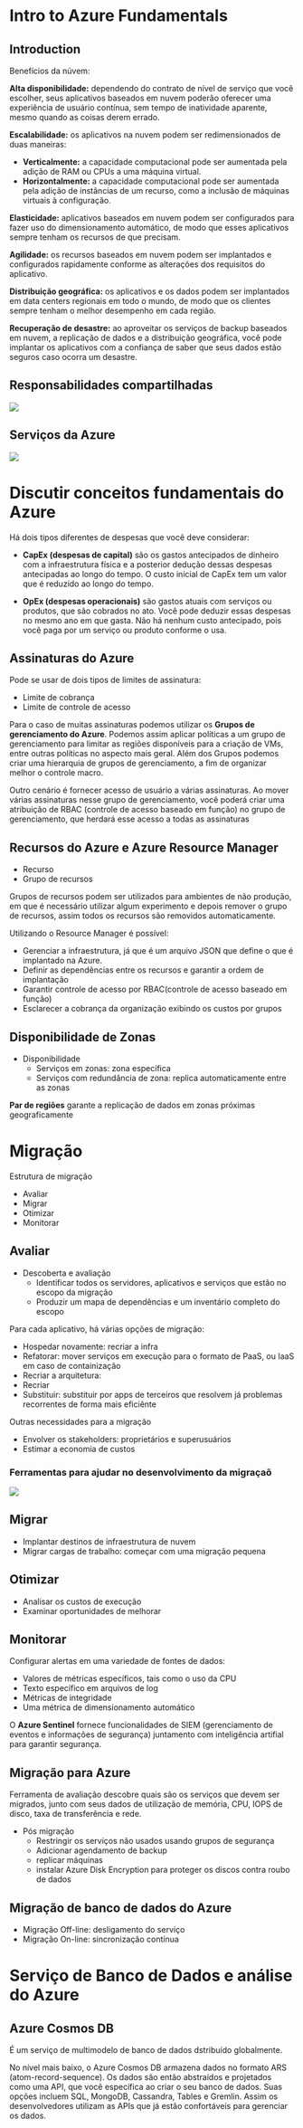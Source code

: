 # Intro to Azure Fundamentals

## Introduction

Benefícios da núvem:

**Alta disponibilidade:** dependendo do contrato de nível de serviço que você escolher, seus aplicativos baseados em nuvem poderão oferecer uma experiência de usuário contínua, sem tempo de inatividade aparente, mesmo quando as coisas derem errado.

**Escalabilidade:** os aplicativos na nuvem podem ser redimensionados de duas maneiras:
  - **Verticalmente:** a capacidade computacional pode ser aumentada pela adição de RAM ou CPUs a uma máquina virtual.
  - **Horizontalmente:** a capacidade computacional pode ser aumentada pela adição de instâncias de um recurso, como a inclusão de máquinas virtuais à configuração.

**Elasticidade:** aplicativos baseados em nuvem podem ser configurados para fazer uso do dimensionamento automático, de modo que esses aplicativos sempre tenham os recursos de que precisam.

**Agilidade:** os recursos baseados em nuvem podem ser implantados e configurados rapidamente conforme as alterações dos requisitos do aplicativo.

**Distribuição geográfica:** os aplicativos e os dados podem ser implantados em data centers regionais em todo o mundo, de modo que os clientes sempre tenham o melhor desempenho em cada região.

**Recuperação de desastre:** ao aproveitar os serviços de backup baseados em nuvem, a replicação de dados e a distribuição geográfica, você pode implantar os aplicativos com a confiança de saber que seus dados estão seguros caso ocorra um desastre.

## Responsabilidades compartilhadas

![](shared-responsibility.png)

## Serviços da Azure

![](azure-services.png)

# Discutir conceitos fundamentais do Azure

Há dois tipos diferentes de despesas que você deve considerar:

- **CapEx (despesas de capital)** são os gastos antecipados de dinheiro com a infraestrutura física e a posterior dedução dessas despesas antecipadas ao longo do tempo. O custo inicial de CapEx tem um valor que é reduzido ao longo do tempo.

- **OpEx (despesas operacionais)** são gastos atuais com serviços ou produtos, que são cobrados no ato. Você pode deduzir essas despesas no mesmo ano em que gasta. Não há nenhum custo antecipado, pois você paga por um serviço ou produto conforme o usa.

## Assinaturas do Azure

Pode se usar de dois tipos de limites de assinatura:
- Limite de cobrança
- Limite de controle de acesso

Para o caso de muitas assinaturas podemos utilizar os **Grupos de gerenciamento do Azure**. Podemos assim aplicar políticas a um grupo de gerenciamento para limitar as regiões disponíveis para a criação de VMs, entre outras políticas no aspecto mais geral. Além dos Grupos podemos criar uma hierarquia de grupos de gerenciamento, a fim de organizar melhor o controle macro.

Outro cenário é fornecer acesso de usuário a várias assinaturas. Ao mover várias assinaturas nesse grupo de gerenciamento, você poderá criar uma atribuição de RBAC (controle de acesso baseado em função) no grupo de gerenciamento, que herdará esse acesso a todas as assinaturas

## Recursos do Azure e Azure Resource Manager

- Recurso
- Grupo de recursos

Grupos de recursos podem ser utilizados para ambientes de não produção, em que é necessário utilizar algum experimento e depois remover o grupo de recursos, assim todos os recursos são removidos automaticamente.

Utilizando o Resource Manager é possível:
- Gerenciar a infraestrutura, já que é um arquivo JSON que define o que é implantado na Azure.
- Definir as dependências entre os recursos e garantir a ordem de implantação
- Garantir controle de acesso por RBAC(controle de acesso baseado em função)
- Esclarecer a cobrança da organização exibindo os custos por grupos

## Disponibilidade de Zonas

- Disponibilidade
  - Serviços em zonas: zona específica
  - Serviços com redundância de zona: replica automaticamente entre as zonas

**Par de regiões** garante a replicação de dados em zonas próximas geograficamente

# Migração

Estrutura de migração
- Avaliar
- Migrar
- Otimizar
- Monitorar

## Avaliar

- Descoberta e avaliação
  - Identificar todos os servidores, aplicativos e serviços que estão no escopo da migração
  - Produzir um mapa de dependências e um inventário completo do escopo

Para cada aplicativo, há várias opções de migração:
- Hospedar novamente: recriar a infra
- Refatorar: mover serviços em execução para o formato de PaaS, ou IaaS em caso de containização
- Recriar a arquitetura: 
- Recriar
- Substituir: substituir por apps de terceiros que resolvem já problemas recorrentes de forma mais eficiênte

Outras necessidades para a migração
- Envolver os stakeholders: proprietários e superusuários
- Estimar a economia de custos

### Ferramentas para ajudar no desenvolvimento da migraçaõ

![](migration-tools.png)

## Migrar

- Implantar destinos de infraestrutura de nuvem
- Migrar cargas de trabalho: começar com uma migração pequena


## Otimizar

- Analisar os custos de execução
- Examinar oportunidades de melhorar

## Monitorar

Configurar alertas em uma variedade de fontes de dados:
- Valores de métricas específicos, tais como o uso da CPU
- Texto específico em arquivos de log
- Métricas de integridade
- Uma métrica de dimensionamento automático

O **Azure Sentinel** fornece funcionalidades de SIEM (gerenciamento de eventos e informações de segurança) juntamento com inteligência artifial para garantir segurança.

## Migração para Azure

Ferramenta de avaliação descobre quais são os serviços que devem ser migrados, junto com seus dados de utilização de memória, CPU, IOPS de disco, taxa de transferência e rede.

- Pós migração
  - Restringir os serviços não usados usando grupos de segurança
  - Adicionar agendamento de backup
  - replicar máquinas
  - instalar Azure Disk Encryption para proteger os discos contra roubo de dados

## Migração de banco de dados do Azure

- Migração Off-line: desligamento do serviço
- Migração On-line: sincronização contínua

# Serviço de Banco de Dados e análise do Azure

## Azure Cosmos DB

É um serviço de multimodelo de banco de dados dstribuído globalmente.

No nível mais baixo, o Azure Cosmos DB armazena dados no formato ARS (atom-record-sequence). Os dados são então abstraídos e projetados como uma API, que você especifica ao criar o seu banco de dados. Suas opções incluem SQL, MongoDB, Cassandra, Tables e Gremlin. Assim os desenvolvedores utilizam as APIs que já estão confortáveis para gerenciar os dados.
















